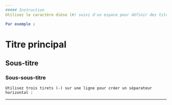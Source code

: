 ```yaml
---
##### Instruction
Utilisez le caractère dièse (#) suivi d'un espace pour définir des titres. 

Par exemple :
```
# Titre principal
## Sous-titre
### Sous-sous-titre
```
Utilisez trois tirets (-) sur une ligne pour créer un séparateur horizontal :
```
---
```

```



